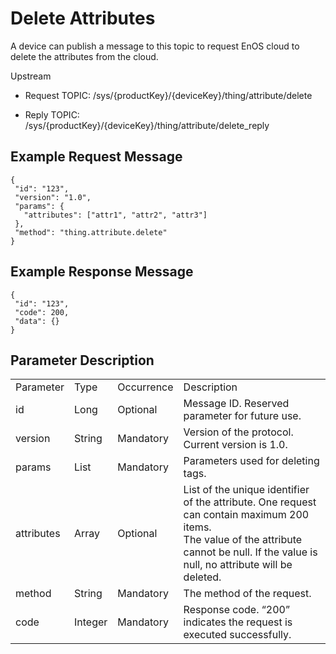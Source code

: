 # Delete Attributes

A device can publish a message to this topic to request EnOS cloud to delete the attributes from the cloud.

Upstream
- Request TOPIC: /sys/{productKey}/{deviceKey}/thing/attribute/delete

- Reply TOPIC: /sys/{productKey}/{deviceKey}/thing/attribute/delete_reply

## Example Request Message

```
{
 "id": "123",
 "version": "1.0",
 "params": {
   "attributes": ["attr1", "attr2", "attr3"]
 },
 "method": "thing.attribute.delete"
}

```

## Example Response Message

```
{
 "id": "123",
 "code": 200,
 "data": {}
}

```

## Parameter Description

<table>
  <tr>
    <td>Parameter</td>
    <td>Type</td>
    <td>Occurrence</td>
    <td>Description</td>
  </tr>
  <tr>
    <td>id</td>
    <td>Long</td>
    <td>Optional</td>
    <td>Message ID. Reserved parameter for future use.</td>
  </tr>
  <tr>
    <td>version</td>
    <td>String</td>
    <td>Mandatory</td>
    <td>Version of the protocol. Current version is   1.0.</td>
  </tr>
  <tr>
    <td>params</td>
    <td>List</td>
    <td>Mandatory</td>
    <td>Parameters used for deleting tags.</td>
  </tr>
  <tr>
    <td>attributes </td>
    <td>Array </td>
    <td>Optional</td>
    <td>List of the unique   identifier of the attribute. One request can contain maximum 200 items.<br>
      The value of the attribute cannot be null. If the value is null,   no attribute will be deleted.
      &nbsp;</td>
  </tr>
  <tr>
    <td>method</td>
    <td>String</td>
    <td>Mandatory</td>
    <td>The method of the request.</td>
  </tr>
  <tr>
    <td>code</td>
    <td>Integer</td>
    <td>Mandatory</td>
    <td>Response code. &ldquo;200&rdquo; indicates the request is   executed successfully.</td>
  </tr>
</table>
